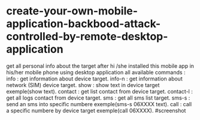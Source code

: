 # create-your-own-mobile-application-backbood-attack-controlled-by-remote-desktop-application
get all personal info about the target after hi /she installed this mobile app in his/her mobile phone using desktop application
all available commands :
info : get information about device target.
info-n : get information about network (SIM) device target.
show : show  text in device target exemple(show text).
contact : get list contact from device target.
contact-l : get all logs contact from device target.
sms : get all sms list target.
sms-s : send an sms into specific numbere exemple(sms-s 06XXXX text).
call : call a specific numbere by device target exemple(call 06XXXX).
#screenshot
